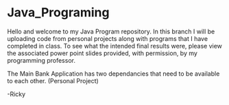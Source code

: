 # Java_Programing

Hello and welcome to my Java Program repository.  In this branch I will be uploading code from personal projects along with 
programs that I have completed in class.  To see what the intended final results were, please view the associated power point
slides provided, with permission, by my programming professor.

The Main Bank Application has two dependancies that need to be available to each other.
(Personal Project)

-Ricky
